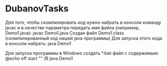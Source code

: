 # DubanovTasks
Для того, чтобы скомпилировать код нужно набрать в консоли команду 
javac 
и в качестве параметра передать имя файла (например, Demo1.java):
javac Demo1.java 
Создан файл Demo1.class (скомпилированный код нашей java программы)
Для запуска этого кода в консоли набрать:
java Demo1

Для запуска программы в Windows создать *.bat-файл с содержимым:
@echo off
start "" /B java Demo1
